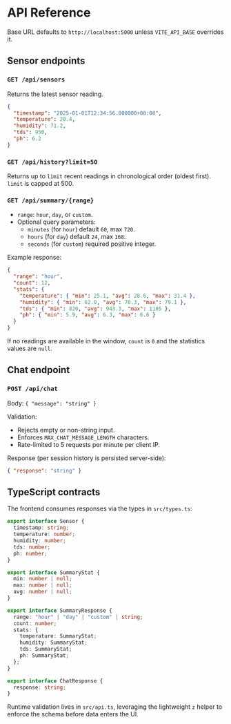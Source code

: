 # API Reference

Base URL defaults to `http://localhost:5000` unless `VITE_API_BASE` overrides it.

## Sensor endpoints

### `GET /api/sensors`
Returns the latest sensor reading.

```json
{
  "timestamp": "2025-01-01T12:34:56.000000+00:00",
  "temperature": 28.4,
  "humidity": 71.2,
  "tds": 950,
  "ph": 6.2
}
```

### `GET /api/history?limit=50`
Returns up to `limit` recent readings in chronological order (oldest first). `limit` is capped at 500.

### `GET /api/summary/{range}`
- `range`: `hour`, `day`, or `custom`.
- Optional query parameters:
  - `minutes` (for `hour`) default `60`, max `720`.
  - `hours` (for `day`) default `24`, max `168`.
  - `seconds` (for `custom`) required positive integer.

Example response:

```json
{
  "range": "hour",
  "count": 12,
  "stats": {
    "temperature": { "min": 25.1, "avg": 28.6, "max": 31.4 },
    "humidity": { "min": 62.0, "avg": 70.3, "max": 79.1 },
    "tds": { "min": 820, "avg": 943.3, "max": 1105 },
    "ph": { "min": 5.9, "avg": 6.3, "max": 6.6 }
  }
}
```

If no readings are available in the window, `count` is `0` and the statistics values are `null`.

## Chat endpoint

### `POST /api/chat`
Body: `{ "message": "string" }`

Validation:
- Rejects empty or non-string input.
- Enforces `MAX_CHAT_MESSAGE_LENGTH` characters.
- Rate-limited to 5 requests per minute per client IP.

Response (per session history is persisted server-side):

```json
{ "response": "string" }
```

## TypeScript contracts

The frontend consumes responses via the types in `src/types.ts`:

```ts
export interface Sensor {
  timestamp: string;
  temperature: number;
  humidity: number;
  tds: number;
  ph: number;
}

export interface SummaryStat {
  min: number | null;
  max: number | null;
  avg: number | null;
}

export interface SummaryResponse {
  range: "hour" | "day" | "custom" | string;
  count: number;
  stats: {
    temperature: SummaryStat;
    humidity: SummaryStat;
    tds: SummaryStat;
    ph: SummaryStat;
  };
}

export interface ChatResponse {
  response: string;
}
```

Runtime validation lives in `src/api.ts`, leveraging the lightweight `z` helper to enforce the schema before data enters the UI.
